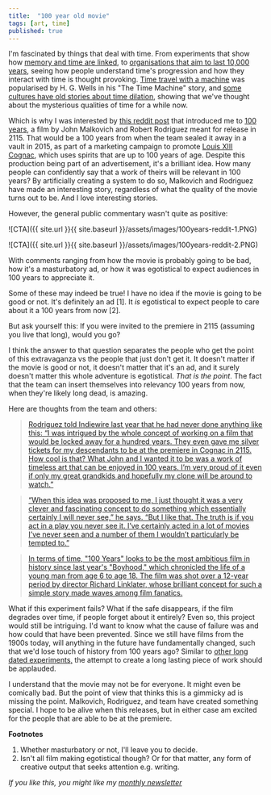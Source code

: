 ```yaml
---
title:  "100 year old movie"  
tags: [art, time]
published: true
---
```


I'm fascinated by things that deal with time. From experiments that show how [memory and time are linked](https://www.leonlinsx.com/temporal-illusions/ "time illusions"), to [organisations that aim to last 10,000 years](http://longnow.org/ "long now"), seeing how people understand time's progression and how they interact with time is thought provoking. [Time travel with a machine](https://en.wikipedia.org/wiki/Time_travel_in_fiction "wiki") was popularised by H. G. Wells in his "The Time Machine" story, and [some cultures have old stories about time dilation](http://www.openculture.com/2018/02/whats-the-origin-of-time-travel-fiction.html "origin?"), showing that we've thought about the mysterious qualities of time for a while now.

Which is why I was interested by [this reddit post](https://www.reddit.com/r/movies/comments/4ke64j/100_years_is_a_movie_that_wont_be_released_until/ "reddit") that introduced me to [100 years](https://en.wikipedia.org/wiki/100_Years_(film) "wiki"), a film by John Malkovich and Robert Rodriguez meant for release in 2115. That would be a 100 years from when the team sealed it away in a vault in 2015, as part of a marketing campaign to promote [Louis XIII Cognac](https://en.wikipedia.org/wiki/Louis_XIII_(cognac) "wiki"), which uses spirits that are up to 100 years of age. Despite this production being part of an advertisement, it's a brilliant idea. How many people can confidently say that a work of theirs will be relevant in 100 years? By artificially creating a system to do so, Malkovich and Rodriguez have made an interesting story, regardless of what the quality of the movie turns out to be. And I love interesting stories.

However, the general public commentary wasn't quite as positive: 

![CTA]({{ site.url }}{{ site.baseurl }}/assets/images/100years-reddit-1.PNG)

![CTA]({{ site.url }}{{ site.baseurl }}/assets/images/100years-reddit-2.PNG)

With comments ranging from how the movie is probably going to be bad, how it's a masturbatory ad, or how it was egotistical to expect audiences in 100 years to appreciate it. 

Some of these may indeed be true! I have no idea if the movie is going to be good or not. It's definitely an ad \[1\]. It *is* egotistical to expect people to care about it a 100 years from now \[2\]. 

But ask yourself this: If you were invited to the premiere in 2115 (assuming you live that long), would you go? 

I think the answer to that question separates the people who get the point of this extravaganza vs the people that just don't get it. It doesn't matter if the movie is good or not, it doesn't matter that it's an ad, and it surely doesn't matter this whole adventure is egotistical. *That is the point*. The fact that the team can insert themselves into relevancy 100 years from now, when they're likely long dead, is amazing.

Here are thoughts from the team and others:

> [Rodriguez told Indiewire last year that he had never done anything like this: “I was intrigued by the whole concept of working on a film that would be locked away for a hundred years. They even gave me silver tickets for my descendants to be at the premiere in Cognac in 2115. How cool is that? What John and I wanted it to be was a work of timeless art that can be enjoyed in 100 years. I’m very proud of it even if only my great grandkids and hopefully my clone will be around to watch.”](https://www.indiewire.com/2016/05/john-malkovich-robert-rodriguezs-film-100-years-will-be-displayed-at-cannes-before-2115-release-291273/ "indiewire")

> [“When this idea was proposed to me, I just thought it was a very clever and fascinating concept to do something which essentially certainly I will never see,” he says. “But I like that. The truth is if you act in a play you never see it. I’ve certainly acted in a lot of movies I’ve never seen and a number of them I wouldn’t particularly be tempted to.”](https://people.com/celebrity/john-malkovich-explains-why-he-made-a-movie-no-one-will-see/ "people.com")

> [In terms of time, "100 Years" looks to be the most ambitious film in history since last year's "Boyhood," which chronicled the life of a young man from age 6 to age 18. The film was shot over a 12-year period by director Richard Linklater, whose brilliant concept for such a simple story made waves among film fanatics.](https://www.theodysseyonline.com/100-years-the-movie-you-will-never-see "theodyssey")

What if this experiment fails? What if the safe disappears, if the film degrades over time, if people forget about it entirely? Even so, this project would still be intriguing. I'd want to know what the cause of failure was and how could that have been prevented. Since we still have films from the 1900s today, will anything in the future have fundamentally changed, such that we'd lose touch of history from 100 years ago? Similar to [other long dated experiments,](https://en.wikipedia.org/wiki/As_Slow_as_Possible "ASAP") the attempt to create a long lasting piece of work should be applauded.

I understand that the movie may not be for everyone. It might even be comically bad. But the point of view that thinks this is a gimmicky ad is missing the point. Malkovich, Rodriguez, and team have created something special. I hope to be alive when this releases, but in either case am excited for the people that are able to be at the premiere.

**Footnotes**
1. Whether masturbatory or not, I'll leave you to decide.
2. Isn't all film making egotistical though? Or for that matter, any form of creative output that seeks attention e.g. writing.

*If you like this, you might like my [monthly newsletter](https://avoidboringpeople.substack.com/ "ABP")*
